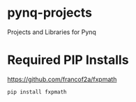 # pynq-projects
Projects and Libraries for Pynq


# Required PIP Installs

https://github.com/francof2a/fxpmath


```
pip install fxpmath
```
